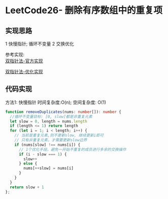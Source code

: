 # LeetCode26- 删除有序数组中的重复项

## 实现思路

1 快慢指针; 循环不变量
2 交换优化

参考实现: <br/>
[双指针法-官方实现](https://leetcode.cn/problems/remove-duplicates-from-sorted-array/solution/shan-chu-pai-xu-shu-zu-zhong-de-zhong-fu-tudo/)

[双指针法-优化实现](https://leetcode.cn/problems/remove-duplicates-from-sorted-array/solution/shuang-zhi-zhen-shan-chu-zhong-fu-xiang-dai-you-hu/)


## 代码实现

方法1: 快慢指针  时间复杂度:O(n); 空间复杂度: O(1)

```ts
function removeDuplicates(nums: number[]): number {
  //循环不变量目标: [0, slow]都是非重复元素
  let slow = 0, length = nums.length
  if (length <= 1) return length
  for (let i = 1; i < length; i++) {
    // 当前是重复元素,则不更新slow, 继续更新i即可
    // 只有非重复元素，才需要更新slow边界
    if (nums[slow] !== nums[i]) {
      // 1个优化手段，避免一开始不重复的成员进行多余的交换操作
      if (i - slow === 1) {
        slow++
      } else {
        nums[++slow] = nums[i]
      }
    }
  }
  return slow + 1
};
```